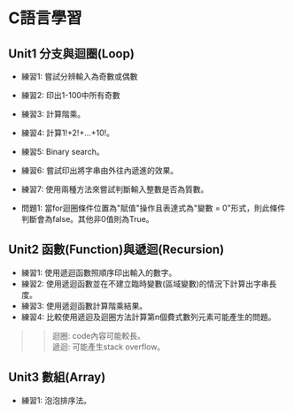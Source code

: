 # C語言學習
## Unit1 分支與迴圈(Loop)
- 練習1: 嘗試分辨輸入為奇數或偶數
- 練習2: 印出1-100中所有奇數
- 練習3: 計算階乘。
- 練習4: 計算1!+2!+...+10!。
- 練習5: Binary search。
- 練習6: 嘗試印出將字串由外往內遞進的效果。
- 練習7: 使用兩種方法來嘗試判斷輸入整數是否為質數。

- 問題1: 當for迴圈條件位置為"賦值"操作且表達式為"變數 = 0"形式，則此條件判斷會為false。其他非0值則為True。

## Unit2 函數(Function)與遞迴(Recursion)
- 練習1: 使用遞迴函數照順序印出輸入的數字。
- 練習2: 使用遞迴函數並在不建立臨時變數(區域變數)的情況下計算出字串長度。
- 練習3: 使用遞迴函數計算階乘結果。
- 練習4: 比較使用遞迴及迴圈方法計算第n個費式數列元素可能產生的問題。
>> 迴圈: code內容可能較長。  
>>遞迴: 可能產生stack overflow。

## Unit3 數組(Array)
- 練習1: 泡泡排序法。